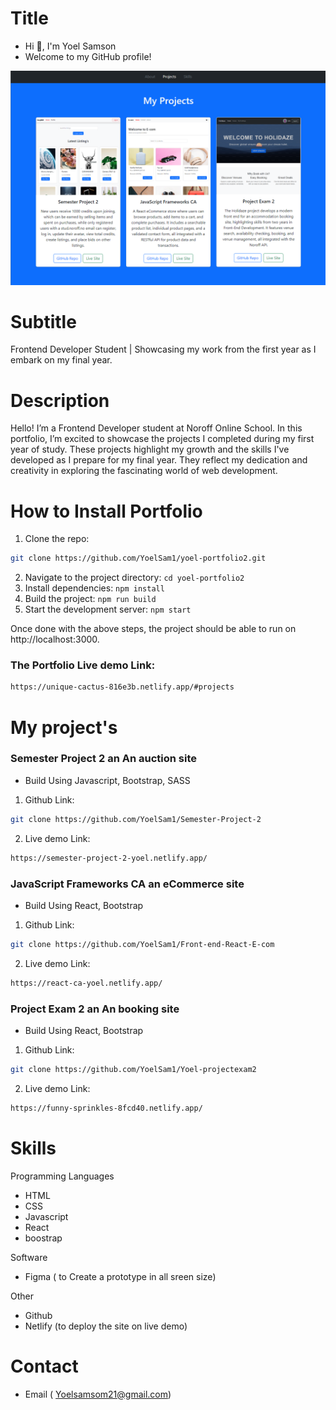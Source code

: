 # Title

- Hi 👋, I'm Yoel Samson
- Welcome to my GitHub profile!

![Portfolio Webpage](src/Assets/images/Portfolio2-webpage.png)



# Subtitle

Frontend Developer Student | Showcasing my work from the first year as I embark on my final year.

# Description

Hello! I’m a Frontend Developer student at Noroff Online School. In this portfolio, I’m excited to showcase the projects I completed during my first year of study. These projects highlight my growth and the skills I've developed as I prepare for my final year. They reflect my dedication and creativity in exploring the fascinating world of web development.

# How to Install Portfolio 

1. Clone the repo:

```bash
git clone https://github.com/YoelSam1/yoel-portfolio2.git

```
2. Navigate to the project directory: `cd yoel-portfolio2`
3. Install dependencies: `npm install`
4. Build the project: `npm run build`
5. Start the development server: `npm start`

Once done with the above steps, the project should be able to run on http://localhost:3000.

### The Portfolio Live demo Link:

```bash
https://unique-cactus-816e3b.netlify.app/#projects
```

# My project's

### Semester Project 2 an An auction site 
  - Build Using Javascript, Bootstrap, SASS

1. Github Link:

```bash
git clone https://github.com/YoelSam1/Semester-Project-2

```

2. Live demo Link:

```bash
https://semester-project-2-yoel.netlify.app/
```

### JavaScript Frameworks CA an eCommerce site 
  - Build Using React, Bootstrap

1. Github Link:

```bash
git clone https://github.com/YoelSam1/Front-end-React-E-com

```

2. Live demo Link:

```bash
https://react-ca-yoel.netlify.app/
```

### Project Exam 2 an An booking site 
  - Build Using React, Bootstrap

1. Github Link:

```bash
git clone https://github.com/YoelSam1/Yoel-projectexam2

```

2. Live demo Link:

```bash
https://funny-sprinkles-8fcd40.netlify.app/
```


# Skills

Programming Languages

- HTML
- CSS
- Javascript
- React
- boostrap

Software

- Figma ( to Create a prototype in all sreen size)

Other

- Github
- Netlify (to deploy the site on live demo)

# Contact

- Email ( Yoelsamsom21@gmail.com)